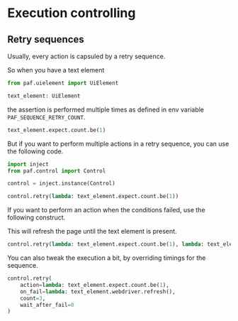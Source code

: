 # Execution controlling

## Retry sequences

Usually, every action is capsuled by a retry sequence.

So when you have a text element

```python
from paf.uielement import UiElement

text_element: UiElement
```
the assertion is performed multiple times as defined in env variable `PAF_SEQUENCE_RETRY_COUNT`.

```python
text_element.expect.count.be(1)
```

But if you want to perform multiple actions in a retry sequence, you can use the following code.

```python
import inject
from paf.control import Control

control = inject.instance(Control)

control.retry(lambda: text_element.expect.count.be(1))
```

If you want to perform an action when the conditions failed, use the following construct.

This will refresh the page until the text element is present.

```python
control.retry(lambda: text_element.expect.count.be(1), lambda: text_element.webdriver.refresh())
```

You can also tweak the execution a bit, by overriding timings for the sequence.

```python
control.retry(
    action=lambda: text_element.expect.count.be(1),
    on_fail=lambda: text_element.webdriver.refresh(),
    count=3,
    wait_after_fail=0
)
```
